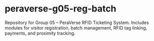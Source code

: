 # peraverse-g05-reg-batch
Repository for Group 05 – PeraVerse RFID Ticketing System. Includes modules for visitor registration, batch management, RFID tag linking, payments, and proximity tracking.
